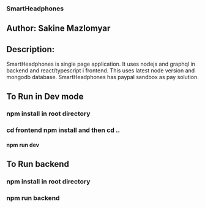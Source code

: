 ### SmartHeadphones 

## Author: Sakine Mazlomyar

## Description:
SmartHeadphones is single page application. It uses nodejs and graphql in backend and react/typescript i frontend.
This uses latest node version and mongodb database. 
SmartHeadphones has paypal sandbox as pay solution.

## To Run in Dev mode
### npm install in root directory
### cd frontend npm install and then cd ..
#### npm run dev



## To Run backend
### npm install in root directory
### npm run backend

